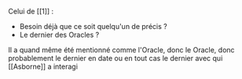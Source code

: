 Celui de [[1]] :
- Besoin déjà que ce soit quelqu'un de précis ?
- Le dernier des Oracles ?

Il a quand même été mentionné comme l'Oracle, donc le Oracle, donc probablement le dernier en date ou en tout cas le dernier avec qui [[Asborne]] a interagi 